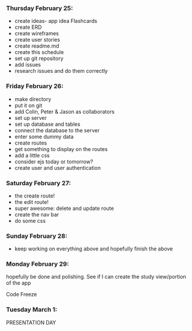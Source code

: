 ### Thursday February 25:
- create ideas- app idea Flashcards
- create ERD
- create wireframes
- create user stories
- create readme.md
- create this schedule
- set up git repository
- add issues
- research issues and do them correctly


### Friday February 26:

- make directory
- put it on git
- add Colin, Peter & Jason as collaborators
- set up server
- set up database and tables
- connect the database to the server
- enter some dummy data
- create routes
- get something to display on the routes
- add a little css
- consider ejs today or tomorrow?
- create user and user authentication



### Saturday February 27:
- the create route!
- the edit route!
- super awesome: delete and update route
- create the nav bar
- do some css

### Sunday February 28:
- keep working on everything above and hopefully finish the above


### Monday February 29:
hopefully be done and polishing.
See if I can create the study view/portion of the app

Code Freeze

### Tuesday March 1:
PRESENTATION DAY
